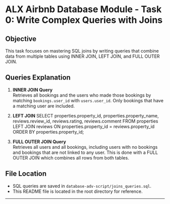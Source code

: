# ALX Airbnb Database Module - Task 0: Write Complex Queries with Joins

## Objective
This task focuses on mastering SQL joins by writing queries that combine data from multiple tables using INNER JOIN, LEFT JOIN, and FULL OUTER JOIN.

## Queries Explanation

1. **INNER JOIN Query**  
   Retrieves all bookings and the users who made those bookings by matching `bookings.user_id` with `users.user_id`. Only bookings that have a matching user are included.

2. **LEFT JOIN**
SELECT
    properties.property_id,
    properties.property_name,
    reviews.review_id,
    reviews.rating,
    reviews.comment
FROM
    properties
LEFT JOIN
    reviews ON properties.property_id = reviews.property_id
ORDER BY
    properties.property_id;

3. **FULL OUTER JOIN Query**  
   Retrieves all users and all bookings, including users with no bookings and bookings that are not linked to any user. This is done with a FULL OUTER JOIN which combines all rows from both tables.

## File Location

- SQL queries are saved in `database-adv-script/joins_queries.sql`.
- This README file is located in the root directory for reference.

---

